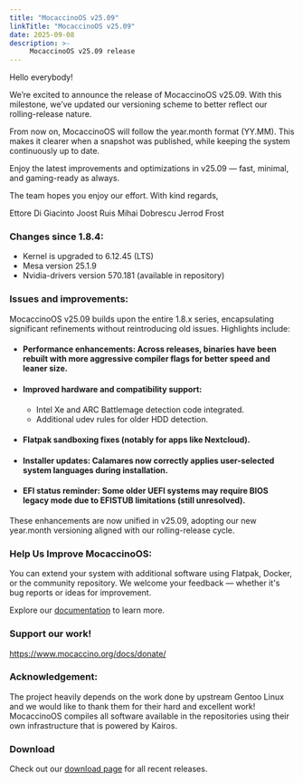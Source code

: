 ```yaml
---
title: "MocaccinoOS v25.09"
linkTitle: "MocaccinoOS v25.09"
date: 2025-09-08
description: >-
     MocaccinoOS v25.09 release
---
```


Hello everybody!

We’re excited to announce the release of MocaccinoOS v25.09.
With this milestone, we’ve updated our versioning scheme to better reflect our rolling-release nature.

From now on, MocaccinoOS will follow the year.month format (YY.MM).
This makes it clearer when a snapshot was published, while keeping the system continuously up to date.

Enjoy the latest improvements and optimizations in v25.09 — fast, minimal, and gaming-ready as always.

The team hopes you enjoy our effort.
With kind regards,

Ettore Di Giacinto
Joost Ruis
Mihai Dobrescu
Jerrod Frost

### Changes since 1.8.4:

- Kernel is upgraded to 6.12.45 (LTS)
- Mesa version 25.1.9
- Nvidia-drivers version 570.181 (available in repository)

### Issues and improvements:

MocaccinoOS v25.09 builds upon the entire 1.8.x series, encapsulating significant refinements without reintroducing old issues. Highlights include:

- #### Performance enhancements: Across releases, binaries have been rebuilt with more aggressive compiler flags for better speed and leaner size.

- #### Improved hardware and compatibility support:

  - Intel Xe and ARC Battlemage detection code integrated.
  - Additional udev rules for older HDD detection.

- ####  Flatpak sandboxing fixes (notably for apps like Nextcloud).

- ####  Installer updates: Calamares now correctly applies user-selected system languages during installation.

- ####  EFI status reminder: Some older UEFI systems may require BIOS legacy mode due to EFISTUB limitations (still unresolved).

These enhancements are now unified in v25.09, adopting our new year.month versioning aligned with our rolling-release cycle.

### Help Us Improve MocaccinoOS:

You can extend your system with additional software using Flatpak, Docker, or the community repository.
We welcome your feedback — whether it's bug reports or ideas for improvement.

Explore our [documentation](https://www.mocaccino.org/docs/) to learn more.

### Support our work!

https://www.mocaccino.org/docs/donate/

### Acknowledgement:
The project heavily depends on the work done by upstream Gentoo Linux and we would like to thank them for their hard and excellent work! MocaccinoOS compiles all software available in the repositories using their own infrastructure that is powered by Kairos.

### Download

Check out our [download page](https://github.com/mocaccinoOS/mocaccino/releases) for all recent releases.